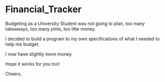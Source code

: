 # Financial_Tracker

Budgeting as a University Student was not going to plan, too many takeaways, too many pints, too litte money.

I decided to build a program to my own specifications of what I needed to help me budget.

I now have slightly more money.

Hope it works for you too!

Cheers,
